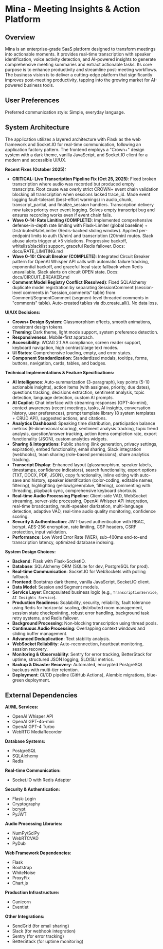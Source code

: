 # Mina - Meeting Insights & Action Platform

## Overview

Mina is an enterprise-grade SaaS platform designed to transform meetings into actionable moments. It provides real-time transcription with speaker identification, voice activity detection, and AI-powered insights to generate comprehensive meeting summaries and extract actionable tasks. Its core purpose is to enhance productivity and streamline post-meeting workflows. The business vision is to deliver a cutting-edge platform that significantly improves post-meeting productivity, tapping into the growing market for AI-powered business tools.

## User Preferences

Preferred communication style: Simple, everyday language.

## System Architecture

The application utilizes a layered architecture with Flask as the web framework and Socket.IO for real-time communication, following an application factory pattern. The frontend employs a "Crown+" design system with a dark theme, vanilla JavaScript, and Socket.IO client for a modern and accessible UI/UX.

**Recent Fixes (October 2025):**
- **CRITICAL: Live Transcription Pipeline Fix (Oct 25, 2025)**: Fixed broken transcription where audio was recorded but produced empty transcripts. Root cause was overly strict CROWN+ event chain validation blocking all transcription when sessions lacked trace_id. Made event logging fault-tolerant (best-effort warnings) in audio_chunk, transcript_partial, and finalize_session handlers. Transcription delivery now takes priority over event logging. Solves empty transcript bug and ensures recording works even if event chain fails.
- **Wave 0-14: Rate Limiting (COMPLETE)**: Implemented comprehensive defense-in-depth rate limiting with Flask-Limiter (global baseline) + DistributedRateLimiter (Redis-backed sliding window). Applied per-endpoint limits to auth (5/min) and transcription (20/min) routes. Slack abuse alerts trigger at ≥5 violations. Progressive backoff, whitelist/blacklist support, graceful Redis failover. Docs: docs/RATE_LIMITING.md
- **Wave 0-10: Circuit Breaker (COMPLETE)**: Integrated Circuit Breaker pattern for OpenAI Whisper API calls with automatic failure tracking, exponential backoff, and graceful local state fallback when Redis unavailable. Slack alerts on circuit OPEN state. Docs: docs/CIRCUIT_BREAKER.md
- **Comment Model Registry Conflict (Resolved)**: Fixed SQLAlchemy duplicate model registration by separating SessionComment (session-level comments in "session_comments" table) from Comment/SegmentComment (segment-level threaded comments in "comments" table). Auto-created tables via db.create_all(). No data loss.

**UI/UX Decisions:**
- **Crown+ Design System**: Glassmorphism effects, smooth animations, consistent design tokens.
- **Theming**: Dark theme, light mode support, system preference detection.
- **Responsiveness**: Mobile-first approach.
- **Accessibility**: WCAG 2.1 AA compliance, screen reader support, keyboard navigation, high contrast/large text modes.
- **UI States**: Comprehensive loading, empty, and error states.
- **Component Standardization**: Standardized modals, tooltips, forms, buttons, navigation, cards, tables, and badges.

**Technical Implementations & Feature Specifications:**
- **AI Intelligence**: Auto-summarization (3-paragraph), key points (5-10 actionable insights), action items (with assignee, priority, due dates), questions tracking, decisions extraction, sentiment analysis, topic detection, language detection, custom AI prompts.
- **AI Copilot**: Chat interface with streaming responses (GPT-4o-mini), context awareness (recent meetings, tasks, AI insights, conversation history, user preferences), prompt template library (8 system templates + CRUD API), suggested actions, and citations.
- **Analytics Dashboard**: Speaking time distribution, participation balance metrics (6-dimensional scoring), sentiment analysis tracking, topic trend analysis, question/answer tracking, action items completion rate, export functionality (JSON), custom analytics widgets.
- **Sharing & Integrations**: Public sharing (link generation, privacy settings, expiration), embed functionality, email sharing, Slack integration (webhooks), team sharing (role-based permissions), share analytics tracking.
- **Transcript Display**: Enhanced layout (glassmorphism, speaker labels, timestamps, confidence indicators), search functionality, export options (TXT, DOCX, PDF, JSON), copy functionality, inline editing with auto-save and history, speaker identification (color-coding, editable names, filtering), highlighting (yellow/green/blue, filtering), commenting with threading, playback sync, comprehensive keyboard shortcuts.
- **Real-time Audio Processing Pipeline**: Client-side VAD, WebSocket streaming, server-side processing, OpenAI Whisper API integration, real-time broadcasting, multi-speaker diarization, multi-language detection, adaptive VAD, real-time audio quality monitoring, confidence scoring.
- **Security & Authentication**: JWT-based authentication with RBAC, bcrypt, AES-256 encryption, rate limiting, CSP headers, CSRF protection, input validation.
- **Performance**: Low Word Error Rate (WER), sub-400ms end-to-end transcription latency, optimized database indexing.

**System Design Choices:**
- **Backend**: Flask with Flask-SocketIO.
- **Database**: SQLAlchemy ORM (SQLite for dev, PostgreSQL for prod).
- **Real-time Communication**: Socket.IO for WebSockets with polling fallback.
- **Frontend**: Bootstrap dark theme, vanilla JavaScript, Socket.IO client.
- **Data Model**: Session and Segment models.
- **Service Layer**: Encapsulated business logic (e.g., `TranscriptionService`, `AI Insights Service`).
- **Production Readiness**: Scalability, security, reliability, fault tolerance using Redis for horizontal scaling, distributed room management, session state checkpointing, robust error handling, background task retry systems, and Redis failover.
- **Background Processing**: Non-blocking transcription using thread pools.
- **Continuous Audio Processing**: Overlapping context windows and sliding buffer management.
- **Advanced Deduplication**: Text stability analysis.
- **WebSocket Reliability**: Auto-reconnection, heartbeat monitoring, session recovery.
- **Monitoring & Observability**: Sentry for error tracking, BetterStack for uptime, structured JSON logging, SLO/SLI metrics.
- **Backup & Disaster Recovery**: Automated, encrypted PostgreSQL backups with multi-tier retention.
- **Deployment**: CI/CD pipeline (GitHub Actions), Alembic migrations, blue-green deployment.

## External Dependencies

**AI/ML Services:**
- OpenAI Whisper API
- OpenAI GPT-4o-mini
- OpenAI GPT-4 Turbo
- WebRTC MediaRecorder

**Database Systems:**
- PostgreSQL
- SQLAlchemy
- Redis

**Real-time Communication:**
- Socket.IO with Redis Adapter

**Security & Authentication:**
- Flask-Login
- Cryptography
- bcrypt
- PyJWT

**Audio Processing Libraries:**
- NumPy/SciPy
- WebRTCVAD
- PyDub

**Web Framework Dependencies:**
- Flask
- Bootstrap
- WhiteNoise
- ProxyFix
- Chart.js

**Production Infrastructure:**
- Gunicorn
- Eventlet

**Other Integrations:**
- SendGrid (for email sharing)
- Slack (for webhook integration)
- Sentry (for error tracking)
- BetterStack (for uptime monitoring)